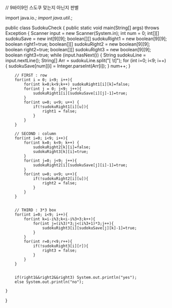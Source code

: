 // 9바이9인 스도쿠 맞는지 아닌지 판별

import java.io.*;
import java.util.*;

public class SudokuCheck {
	public static void main(String[] args) throws Exception {
		Scanner input = new Scanner(System.in);
		int num = 0;
		int[][] sudokuSave = new int[9][9];
		boolean[][] sudokuRight1 = new boolean[9][9];
		boolean right1=true;
		boolean[][] sudokuRight2 = new boolean[9][9];
		boolean right2=true;
		boolean[][] sudokuRight3 = new boolean[9][9];
		boolean right3=true;
		while (input.hasNext()) {
			String sudokuLine = input.nextLine();
			String[] Arr = sudokuLine.split("[ \t]");
			for (int i=0; i<9; i++){
				sudokuSave[num][i] = Integer.parseInt(Arr[i]);
			}
			num++;
		}
		
		// FIRST : row
		for(int i = 0; i<9; i++){
			for(int k=0;k<9;k++) sudokuRight1[i][k]=false;
			for(int j = 0; j<9; j++){
				sudokuRight1[i][sudokuSave[i][j]-1]=true;
			}
			for(int u=0; u<9; u++) {
				if(!sudokuRight1[i][u]){
					right1 = false;
				}
			}
		}
		
		// SECOND : column
		for(int i=0; i<9; i++){
			for(int k=0; k<9; k++) {
				sudokuRight2[k][i]=false;
				sudokuRight3[k][i]=true;
			}
			for(int j=0; j<9; j++){
				sudokuRight2[i][sudokuSave[j][i]-1]=true;
			}
			for(int u=0; u<9; u++){
				if(!sudokuRight2[i][u]){
					right2 = false;
				}
			}
		}
		
		
		// THIRD : 3*3 box
		for(int i=0; i<9; i++){
			for(int k=i-i%3;k<i-i%3+3;k++){
				for(int j=(i%3)*3;j<(i%3+1)*3;j++){
					sudokuRight3[i][sudokuSave[j][k]-1]=true;
				}
			}
			for(int r=0;r<9;r++){
				if(!sudokuRight3[i][r]){
					right3 = false;
				}
			}
		}
		
		
		if(right1&&right2&&right3) System.out.println("yes");
		else System.out.println("no");
		
	}
}
